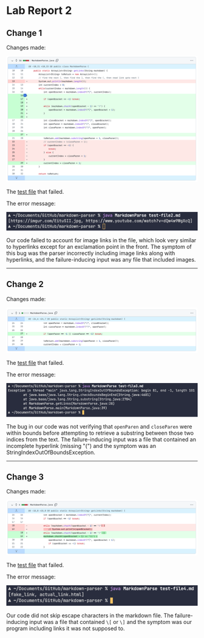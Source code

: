 # Lab Report 2

## Change 1

Changes made:

![Diff 1](/images/diff_1.png)

The [test file](https://github.com/kcyy127/markdown-parser/blob/main/test-file2.md) that failed.

The error message:

![Error 1](/images/error_1.png)

Our code failed to account for image links in the file, which look very similar to hyperlinks except for an exclamation point in the front. The symptom of this bug was the parser incorrectly including image links along with hyperlinks, and the failure-inducing input was any file that included images.

---

## Change 2

Changes made:

![Diff 2](/images/diff_2.png)

The [test file](https://github.com/kcyy127/markdown-parser/blob/main/test-file3.md) that failed.

The error message:

![Error 2](/images/error_2.png)

The bug in our code was not verifying that `openParen` and `closeParen` were within bounds before attempting to retrieve a substring between those two indices from the text. The failure-inducing input was a file that contained an incomplete hyperlink (missing "(") and the symptom was an StringIndexOutOfBoundsException.

---

## Change 3

Changes made:

![Diff 2](/images/diff_3.png)

The [test file](https://github.com/kcyy127/markdown-parser/blob/main/test-file4.md) that failed.

The error message:

![Error 3](/images/error_3.png)

Our code did not skip escape characters in the markdown file. The failure-inducing input was a file that contained `\[` or `\]` and the symptom was our program including links it was not supposed to.